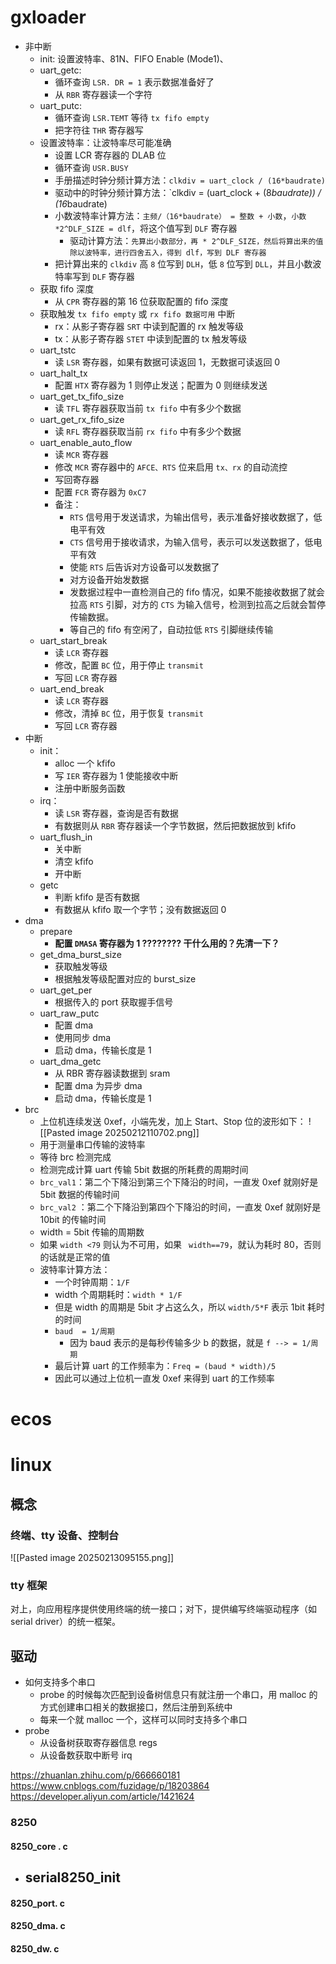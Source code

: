 

# gxloader
- 非中断
	- init: 设置波特率、81N、FIFO Enable (Mode1)、
	- uart_getc:
		- 循环查询 `LSR. DR = 1` 表示数据准备好了
		- 从 `RBR` 寄存器读一个字符
	- uart_putc:
		- 循环查询 `LSR.TEMT` 等待 `tx fifo empty`
		- 把字符往 `THR` 寄存器写
	- 设置波特率：让波特率尽可能准确
		- 设置 LCR 寄存器的 DLAB 位
		- 循环查询 `USR.BUSY`
		- 手册描述时钟分频计算方法：`clkdiv = uart_clock / (16*baudrate)`
		- 驱动中的时钟分频计算方法：`clkdiv = (uart_clock + (8*baudrate)) / (16*baudrate)
		- 小数波特率计算方法：`主频/（16*baudrate） = 整数 + 小数`，`小数*2^DLF_SIZE = dlf`，将这个值写到 `DLF` 寄存器
			- 驱动计算方法：`先算出小数部分，再 * 2^DLF_SIZE，然后将算出来的值除以波特率，进行四舍五入，得到 dlf，写到 DLF 寄存器`  
		- 把计算出来的 `clkdiv` 高 `8` 位写到 `DLH`，低 `8` 位写到 `DLL`，并且小数波特率写到 `DLF` 寄存器
	- 获取 fifo 深度
		- 从 `CPR` 寄存器的第 16 位获取配置的 fifo 深度
	- 获取触发 `tx fifo empty` 或 ` rx fifo 数据可用 ` 中断
		- rx：从影子寄存器 `SRT` 中读到配置的 rx 触发等级
		- tx：从影子寄存器 `STET` 中读到配置的 tx 触发等级
	- uart_tstc
		- 读 `LSR` 寄存器，如果有数据可读返回 1，无数据可读返回 0
	- uart_halt_tx
		- 配置 `HTX` 寄存器为 1 则停止发送；配置为 0 则继续发送
	- uart_get_tx_fifo_size
		- 读 `TFL` 寄存器获取当前 `tx fifo` 中有多少个数据
	- uart_get_rx_fifo_size
		- 读 `RFL` 寄存器获取当前 `rx fifo` 中有多少个数据
	- uart_enable_auto_flow
		- 读 `MCR` 寄存器
		- 修改 `MCR` 寄存器中的 `AFCE、RTS` 位来启用 `tx、rx` 的自动流控
		- 写回寄存器
		- 配置 `FCR` 寄存器为 `0xC7`
		- 备注：
			- `RTS` 信号用于发送请求，为输出信号，表示准备好接收数据了，低电平有效
			- `CTS` 信号用于接收请求，为输入信号，表示可以发送数据了，低电平有效
			- 使能 `RTS` 后告诉对方设备可以发数据了
			- 对方设备开始发数据
			- 发数据过程中一直检测自己的 fifo 情况，如果不能接收数据了就会拉高 `RTS` 引脚，对方的 `CTS` 为输入信号，检测到拉高之后就会暂停传输数据。
			- 等自己的 fifo 有空闲了，自动拉低 `RTS` 引脚继续传输
	- uart_start_break
		- 读 `LCR` 寄存器
		- 修改，配置 `BC` 位，用于停止 `transmit`
		- 写回 `LCR` 寄存器
	- uart_end_break
		- 读 `LCR` 寄存器
		- 修改，清掉 `BC` 位，用于恢复 `transmit`
		- 写回 `LCR` 寄存器
- 中断
	- init：
		- alloc 一个 kfifo
		- 写 `IER` 寄存器为 1 使能接收中断
		- 注册中断服务函数
	- irq：
		- 读 `LSR` 寄存器，查询是否有数据
		- 有数据则从 `RBR` 寄存器读一个字节数据，然后把数据放到 kfifo
	- uart_flush_in
		- 关中断
		- 清空 kfifo
		- 开中断
	- getc
		- 判断 kfifo 是否有数据
		- 有数据从 kfifo 取一个字节；没有数据返回 0
- dma
	- prepare
		- **配置 `DMASA` 寄存器为 1 ???????? 干什么用的？先清一下？**
	- get_dma_burst_size
		- 获取触发等级
		- 根据触发等级配置对应的 burst_size
	- uart_get_per
		- 根据传入的 port 获取握手信号
	- uart_raw_putc
		- 配置 dma
		- 使用同步 dma
		- 启动 dma，传输长度是 1
	- uart_dma_getc
		- 从 RBR 寄存器读数据到 sram
		- 配置 dma 为异步 dma
		- 启动 dma，传输长度是 1
- brc
	- 上位机连续发送 0xef，小端先发，加上 Start、Stop 位的波形如下： ![[Pasted image 20250212110702.png]]
	- 用于测量串口传输的波特率
	- 等待 brc 检测完成
	- 检测完成计算 uart 传输 5bit 数据的所耗费的周期时间
	- `brc_val1`：第二个下降沿到第三个下降沿的时间，一直发 0xef 就刚好是 5bit 数据的传输时间
	- `brc_val2` ：第二个下降沿到第四个下降沿的时间，一直发 0xef 就刚好是 10bit 的传输时间
	- width = 5bit 传输的周期数
	- 如果 `width <79` 则认为不可用，如果 ` width==79`，就认为耗时 80，否则的话就是正常的值
	- 波特率计算方法：
		- 一个时钟周期：`1/F`
		- width 个周期耗时：`width * 1/F`
		- 但是 width 的周期是 5bit 才占这么久，所以 `width/5*F` 表示 1bit 耗时的时间
		- `baud  = 1/周期`
			- 因为 baud 表示的是每秒传输多少 b 的数据，就是 `f --> = 1/周期`
		- 最后计算 uart 的工作频率为：`Freq = (baud * width)/5` 
		- 因此可以通过上位机一直发 0xef 来得到 uart 的工作频率

# ecos


# linux


## 概念

### 终端、tty 设备、控制台
![[Pasted image 20250213095155.png]]

### tty 框架
对上，向应用程序提供使用终端的统一接口；对下，提供编写终端驱动程序（如 serial driver）的统一框架。



## 驱动

- 如何支持多个串口
	- probe 的时候每次匹配到设备树信息只有就注册一个串口，用 malloc 的方式创建串口相关的数据接口，然后注册到系统中
	- 每来一个就 malloc 一个，这样可以同时支持多个串口
- probe
	- 从设备树获取寄存器信息 regs
	- 从设备数获取中断号 irq


https://zhuanlan.zhihu.com/p/666660181
https://www.cnblogs.com/fuzidage/p/18203864
https://developer.aliyun.com/article/1421624


### 8250


#### 8250_core . c


- serial8250_init
	- 


#### 8250_port. c




#### 8250_dma. c




#### 8250_dw. c






